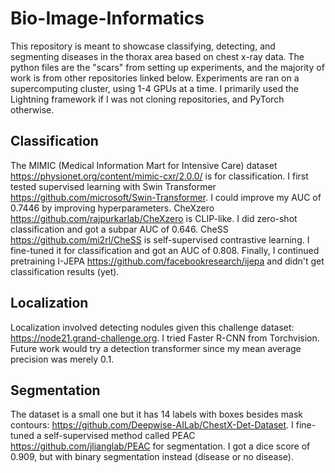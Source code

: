 # Bio-Image-Informatics
This repository is meant to showcase classifying, detecting, and segmenting diseases in the thorax area based on chest x-ray data. The python files are the "scars" from setting up experiments, and the majority of work is from other repositories linked below. Experiments are ran on a supercomputing cluster, using 1-4 GPUs at a time. I primarily used the Lightning framework if I was not cloning repositories, and PyTorch otherwise. 

## Classification
The MIMIC (Medical Information Mart for Intensive Care) dataset https://physionet.org/content/mimic-cxr/2.0.0/ is for classification. I first tested supervised learning with Swin Transformer https://github.com/microsoft/Swin-Transformer. I could improve my AUC of 0.7446 by improving hyperparameters. CheXzero https://github.com/rajpurkarlab/CheXzero is CLIP-like. I did zero-shot classification and got a subpar AUC of 0.646. CheSS https://github.com/mi2rl/CheSS is self-supervised contrastive learning. I fine-tuned it for classification and got an AUC of 0.808. Finally, I continued pretraining I-JEPA https://github.com/facebookresearch/ijepa and didn't get classification results (yet).

## Localization
Localization involved detecting nodules given this challenge dataset: https://node21.grand-challenge.org. I tried Faster R-CNN from Torchvision. Future work would try a detection transformer since my mean average precision was merely 0.1.

## Segmentation
The dataset is a small one but it has 14 labels with boxes besides mask contours: https://github.com/Deepwise-AILab/ChestX-Det-Dataset. I fine-tuned a self-supervised method called PEAC https://github.com/jlianglab/PEAC for segmentation. I got a dice score of 0.909, but with binary segmentation instead (disease or no disease).

